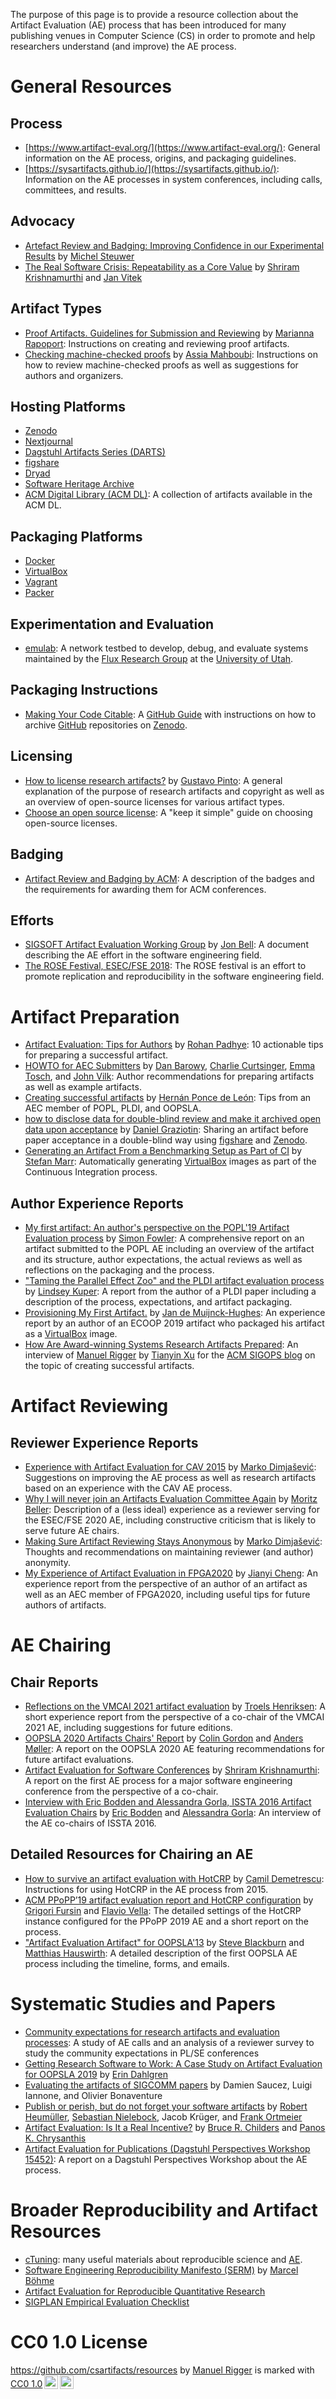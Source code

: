 The purpose of this page is to provide a resource collection about the Artifact Evaluation (AE) process that has been introduced for many publishing venues in Computer Science (CS) in order to promote and help researchers understand (and improve) the AE process.

# General Resources

## Process

* [https://www.artifact-eval.org/](https://www.artifact-eval.org/): General information on the AE process, origins, and packaging guidelines.
* [https://sysartifacts.github.io/](https://sysartifacts.github.io/): Information on the AE processes in system conferences, including calls, committees, and results.

## Advocacy
* [Artefact Review and Badging: Improving Confidence in our Experimental Results](https://acm-fca.org/2018/11/14/artefactreview/) by [Michel Steuwer](https://michel.steuwer.info/)
* [The Real Software Crisis: Repeatability as a Core Value](https://dl.acm.org/doi/10.1145/2658987) by [Shriram Krishnamurthi](https://cs.brown.edu/~sk/) and [Jan Vitek](http://janvitek.org/)

## Artifact Types

* [Proof Artifacts. Guidelines for Submission and Reviewing](https://proofartifacts.github.io/guidelines/) by [Marianna Rapoport](https://mrapoport.com/): Instructions on creating and reviewing proof artifacts.
* [Checking machine-checked proofs](https://project.inria.fr/coqexchange/checking-machine-checked-proofs/) by [Assia Mahboubi](http://people.rennes.inria.fr/Assia.Mahboubi/): Instructions on how to review machine-checked proofs as well as suggestions for authors and organizers.

## Hosting Platforms

* [Zenodo](https://zenodo.org/)
* [Nextjournal](https://nextjournal.com/)
* [Dagstuhl Artifacts Series (DARTS)](https://www.dagstuhl.de/publikationen/darts/)
* [figshare](https://figshare.com/)
* [Dryad](https://datadryad.org/stash)
* [Software Heritage Archive](https://archive.softwareheritage.org/)
* [ACM Digital Library (ACM DL)](https://dl.acm.org/artifacts/software): A collection of artifacts available in the ACM DL.


## Packaging Platforms

* [Docker](https://www.docker.com/)
* [VirtualBox](https://www.virtualbox.org/)
* [Vagrant](https://www.vagrantup.com/)
* [Packer](https://www.packer.io/)

## Experimentation and Evaluation

* [emulab](https://www.emulab.net/): A network testbed to develop, debug, and evaluate systems maintained by the [Flux Research Group](http://www.flux.utah.edu/) at the [University of Utah](https://www.utah.edu/).

## Packaging Instructions

* [Making Your Code Citable](https://guides.github.com/activities/citable-code/): A [GitHub Guide](https://guides.github.com/) with instructions on how to archive [GitHub](https://github.com/) repositories on [Zenodo](https://zenodo.org/).

## Licensing
* [How to license research artifacts?](https://gustavopinto.medium.com/how-to-license-research-artifacts-2ebec048fc87) by [Gustavo Pinto](https://gustavopinto.org/): A general explanation of the purpose of research artifacts and copyright as well as an overview of open-source licenses for various artifact types.
* [Choose an open source license](https://choosealicense.com/): A "keep it simple" guide on choosing open-source licenses.

## Badging

* [Artifact Review and Badging by ACM](https://www.acm.org/publications/policies/artifact-review-and-badging-current): A description of the badges and the requirements for awarding them for ACM conferences.

## Efforts

* [SIGSOFT Artifact Evaluation Working Group](https://github.com/acmsigsoft/artifact-evaluation) by [Jon Bell](https://www.jonbell.net/): A document describing the AE effort in the software engineering field.
* [The ROSE Festival, ESEC/FSE 2018](https://github.com/researchart/rose-fse18/blob/master/cfp.md): The ROSE festival is an effort to promote replication and reproducibility in the software engineering field.

# Artifact Preparation

* [Artifact Evaluation: Tips for Authors](https://blog.padhye.org/Artifact-Evaluation-Tips-for-Authors/) by [Rohan Padhye](https://rohan.padhye.org/): 10 actionable tips for preparing a successful artifact.
* [HOWTO for AEC Submitters](https://docs.google.com/document/d/1pqzPtLVIvwLwJsZwCb2r7yzWMaifudHe1Xvn42T4CcA/edit) by [Dan Barowy](http://www.cs.williams.edu/~dbarowy/), [Charlie Curtsinger](https://curtsinger.cs.grinnell.edu/), [Emma Tosch](https://blog.emmatosch.com/bio.html), and [John Vilk](https://jvilk.com/): Author recommendations for preparing artifacts as well as example artifacts.
* [Creating successful artifacts](https://hernanponcedeleon.github.io/articles/artifacts.html) by [Hernán Ponce de León](https://hernanponcedeleon.github.io/): Tips from an AEC member of POPL, PLDI, and OOPSLA.
* [how to disclose data for double-blind review and make it archived open data upon acceptance](https://ineed.coffee/post/how-to-disclose-data-for-double-blind-review-and-make-it-archived-open-data-upon-acceptance.html) by [Daniel Graziotin](https://ineed.coffee/): Sharing an artifact before paper acceptance in a double-blind way using [figshare](https://figshare.com/) and [Zenodo](https://zenodo.org/).
* [Generating an Artifact From a Benchmarking Setup as Part of CI](https://www.stefan-marr.de/2019/05/artifacts-from-ci/) by [Stefan Marr](https://www.stefan-marr.de/): Automatically generating [VirtualBox](https://www.virtualbox.org/) images as part of the Continuous Integration process.

## Author Experience Reports

* [My first artifact: An author's perspective on the POPL'19 Artifact Evaluation process](http://www.simonjf.com/2018/12/14/popl19-aec.html) by [Simon Fowler](http://www.simonjf.com/): A comprehensive report on an artifact submitted to the POPL AE including an overview of the artifact and its structure, author expectations, the actual reviews as well as reflections on the packaging and the process.
* ["Taming the Parallel Effect Zoo" and the PLDI artifact evaluation process](http://composition.al/blog/2014/03/31/taming-the-parallel-effect-zoo-and-the-pldi-artifact-evaluation-process/) by [Lindsey Kuper](https://users.soe.ucsc.edu/~lkuper/): A report from the author of a PLDI paper including a description of the process, expectations, and artifact packaging.
* [Provisioning My First Artifact.](https://jfdm.github.io/post/2019-04-12-My-First-Artifact.html) by [Jan de Muijnck-Hughes](https://jfdm.github.io/): An experience report by an author of an ECOOP 2019 artifact who packaged his artifact as a [VirtualBox](https://www.virtualbox.org/) image.
* [How Are Award-winning Systems Research Artifacts Prepared](https://www.sigops.org/2021/how-are-award-winning-systems-research-artifacts-prepared-part-1/): An interview of [Manuel Rigger](https://www.manuelrigger.at/) by [Tianyin Xu](https://tianyin.github.io/) for the [ACM SIGOPS blog](https://www.sigops.org/blog/) on the topic of creating successful artifacts.

# Artifact Reviewing

## Reviewer Experience Reports

* [Experience with Artifact Evaluation for CAV 2015](https://dimjasevic.net/marko/2015/05/23/experience-with-artifact-evaluation/index.html) by [Marko Dimjašević](https://dimjasevic.net/marko/): Suggestions on improving the AE process as well as research artifacts based on an experience with the CAV AE process.
* [Why I will never join an Artifacts Evaluation Committee Again](https://inventitech.com/blog/why-i-will-never-review-artifacts-again/) by [Moritz Beller](https://inventitech.com/): Description of a (less ideal) experience as a reviewer serving for the ESEC/FSE 2020 AE, including constructive criticism that is likely to serve future AE chairs.
* [Making Sure Artifact Reviewing Stays Anonymous](https://dimjasevic.net/marko/2016/02/17/making-sure-artifact-reviewing-stays-anonymous/index.html) by [Marko Dimjašević](https://dimjasevic.net/marko/): Thoughts and recommendations on maintaining reviewer (and author) anonymity.
* [My Experience of Artifact Evaluation in FPGA2020](https://j7cheng.wordpress.com/2020/07/08/my-experience-of-artifacts-evaluation-in-fpga2020/) by [Jianyi Cheng](https://j7cheng.wordpress.com/): An experience report from the perspective of an author of an artifact as well as an AEC member of FPGA2020, including useful tips for future authors of artifacts.

# AE Chairing

## Chair Reports

* [Reflections on the VMCAI 2021 artifact evaluation](https://sigkill.dk/blog/2020-12-21-vmcai-artifact-evaluation.html) by [Troels Henriksen](https://sigkill.dk/): A short experience report from the perspective of a co-chair of the VMCAI 2021 AE, including suggestions for future editions.
* [OOPSLA 2020 Artifacts Chairs' Report](https://2020.splashcon.org/track/splash-2020-Artifacts#Chairs-Report) by [Colin Gordon](https://www.cs.drexel.edu/~csgordon/) and [Anders Møller](https://www.cs.au.dk/~amoeller/): A report on the OOPSLA 2020 AE featuring recommendations for future artifact evaluations.
* [Artifact Evaluation for Software Conferences](https://cs.brown.edu/~sk/Memos/Conference-Artifact-Evaluation/esec-fse-2011.html) by [Shriram Krishnamurthi](https://cs.brown.edu/~sk/): A report on the first AE process for a major software engineering conference from the perspective of a co-chair.
* [Interview with Eric Bodden and Alessandra Gorla, ISSTA 2016 Artifact Evaluation Chairs](https://issta2016.cispa.saarland/interview-with-eric-bodden-and-alessandra-gorla-issta-2016-artifact-evaluation-chairs/) by [Eric Bodden](https://www.bodden.de/) and [Alessandra Gorla](https://software.imdea.org/~alessandra.gorla/): An interview of the AE co-chairs of ISSTA 2016.

## Detailed Resources for Chairing an AE

* [How to survive an artifact evaluation with HotCRP](https://docs.google.com/document/d/1_Fq4mq5VJs-sMnBs39rTCEDWktb_qhcSeL3d9Kr4cD0/edit) by [Camil Demetrescu](http://www.dis.uniroma1.it/demetres/): Instructions for using HotCRP in the AE process from 2015.
* [ACM PPoPP’19 artifact evaluation report and HotCRP configuration](https://www.linkedin.com/pulse/acm-ppopp19-artifact-evaluation-report-hotcrp-grigori-fursin/) by [Grigori Fursin](http://fursin.net/research.html) and [Flavio Vella](https://www.unibz.it/en/faculties/computer-science/academic-staff/person/39806-flavio-vella): The detailed settings of the HotCRP instance configured for the PPoPP 2019 AE and a short report on the process.
* ["Artifact Evaluation Artifact" for OOPSLA'13](http://evaluate.inf.usi.ch/artifacts/aea) by [Steve Blackburn](https://users.cecs.anu.edu.au/~steveb/) and [Matthias Hauswirth](https://www.inf.usi.ch/faculty/hauswirth/): A detailed description of the first OOPSLA AE process including the timeline, forms, and emails.


# Systematic Studies and Papers

* [Community expectations for research artifacts and evaluation processes](https://dl.acm.org/doi/10.1145/3368089.3409767): A study of AE calls and an analysis of a reviewer survey to study the community expectations in PL/SE conferences
* [Getting Research Software to Work: A Case Study on Artifact Evaluation for OOPSLA 2019](http://lisanqd.com/wp-content/uploads/2019/11/accpub-OOPSLA2019-licensed.pdf) by [Erin Dahlgren](https://edahlgren.github.io/accpub/)
* [Evaluating the artifacts of SIGCOMM papers](https://dl.acm.org/doi/10.1145/3336937.3336944) by Damien Saucez, Luigi Iannone, and Olivier Bonaventure
* [Publish or perish, but do not forget your software artifacts](https://link.springer.com/article/10.1007/s10664-020-09851-6) by [Robert Heumüller](https://cse.cs.ovgu.de/cse/members/robert-heumueller/), [Sebastian Nielebock](https://cse.cs.ovgu.de/cse/members/sebastian-nielebock/), Jacob Krüger, and [Frank Ortmeier](https://cse.cs.ovgu.de/cse/members/frank-ortmeier/)
* [Artifact Evaluation: Is It a Real Incentive?](https://ieeexplore.ieee.org/document/8109184) by [Bruce R. Childers](https://people.cs.pitt.edu/~childers/) and [Panos K. Chrysanthis](https://panos.cs.pitt.edu/)
* [Artifact Evaluation for Publications (Dagstuhl Perspectives Workshop 15452)](https://drops.dagstuhl.de/opus/volltexte/2016/5762/): A report on a Dagstuhl Perspectives Workshop about the AE process.

# Broader Reproducibility and Artifact Resources

* [cTuning](https://ctuning.org/ae/): many useful materials about reproducible science and [AE](https://ctuning.org/ae/).
* [Software Engineering Reproducibility Manifesto (SERM)](https://mboehme.github.io/manifesto) by [Marcel Böhme](https://mboehme.github.io/)
* [Artifact Evaluation for Reproducible Quantitative Research](https://www.sigarch.org/artifact-evaluation-for-reproducible-quantitative-research/)
* [SIGPLAN Empirical Evaluation Checklist](http://www.sigplan.org/Resources/EmpiricalEvaluation/)

# CC0 1.0 License

<p xmlns:cc="http://creativecommons.org/ns#" xmlns:dct="http://purl.org/dc/terms/"><a property="dct:title" rel="cc:attributionURL" href="https://github.com/csartifacts/resources">https://github.com/csartifacts/resources</a> by <a rel="cc:attributionURL dct:creator" property="cc:attributionName" href="https://www.manuelrigger.at/">Manuel Rigger</a> is marked with <a href="http://creativecommons.org/publicdomain/zero/1.0?ref=chooser-v1" target="_blank" rel="license noopener noreferrer" style="display:inline-block;">CC0 1.0<img style="height:22px!important;margin-left:3px;vertical-align:text-bottom;" src="https://mirrors.creativecommons.org/presskit/icons/cc.svg?ref=chooser-v1"><img style="height:22px!important;margin-left:3px;vertical-align:text-bottom;" src="https://mirrors.creativecommons.org/presskit/icons/zero.svg?ref=chooser-v1"></a></p>
